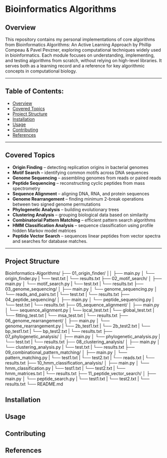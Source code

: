 # Bioinformatics Algorithms

## Overview
This repository contains my personal implementations of core algorithms from Bioinformatics Algorithms: An Active Learning Approach by Phillip Compeau & Pavel Pevzner, exploring computational techniques widely used in bioinformatics. Each module focuses on understanding, implementing, and testing algorithms from scratch, without relying on high-level libraries. It serves both as a learning record and a reference for key algorithmic concepts in computational biology.

---

## Table of Contents:
- [Overview](#bioinformatics-algorithms)
- [Covered Topics](#covered-topics)
- [Project Structure](#project-structure)
- [Installation](#installation)
- [Usage](#usage)
- [Contributing](#contributing)
- [References](#references)

---

## Covered Topics
- **Origin Finding** – detecting replication origins in bacterial genomes  
- **Motif Search** – identifying common motifs across DNA sequences  
- **Genome Sequencing** – assembling genomes from reads or paired reads
- **Peptide Sequencing** – reconstructing cyclic peptides from mass spectrometry  
- **Sequence Alignment** – aligning DNA, RNA, and protein sequences  
- **Genome Rearrangement** – finding minimum 2-break operations between two signed genome permutations
- **Phylogenetic Analysis** – building evolutionary trees  
- **Clustering Analysis** – grouping biological data based on similarity  
- **Combinatorial Pattern Matching** – efficient pattern search algorithms  
- **HMM Classification Analysis** – sequence classification using profile hidden Markov model matrices
- **Peptide Vector Search** – sequences linear peptides from vector spectra and searches for database matches.

---

## Project Structure

Bioinformatics-Algorithms/
├── 01_origin_finder/
││   ├── main.py
│   └── origin_finder.py
|   └── test.txt
|   └── results.txt
├── 02_motif_search/
│   ├── main.py
│   └── motif_search.py
|   └── test.txt
|   └── results.txt
├── 03_genome_sequencing/
│   ├── main.py
│   └── genome_sequencing.py
│   └── reads_and_pairs.txt
|   └── test.txt
|   └── results.txt
├── 04_peptide_sequencing/
│   ├── main.py
│   └── peptide_sequencing.py
|   └── test.txt
|   └── results.txt
├── 05_sequence_alignment/
│   ├── main.py
│   └── sequence_alignment.py
|   └── local_test.txt
|   └── global_test.txt
|   └── fitting_test.txt
|   └── msa_test.txt
|   └── results.txt
├── 06_genome_rearrangement/
│   ├── main.py
│   └── genome_rearrangement.py
|   └── 2b_test1.txt
|   └── 2b_test2.txt
|   └── bp_test1.txt
|   └── bp_test2.txt
|   └── results.txt
├── 07_phylogenetic_analysis/
│   ├── main.py
│   └── phylogenetic_analysis.py
|   └── test.txt
|   └── results.txt
├── 08_clustering_analysis/
│   ├── main.py
│   └── clustering_analysis.py
|   └── test.txt
|   └── results.txt
├── 09_combinational_pattern_matching/
│   ├── main.py
│   └── pattern_matching.py
|   └── test1.txt
|   └── test2.txt
|   └── reads.txt
|   └── results.txt
├── 10_hmm_classification_analysis/
│   ├── main.py
│   └── hmm_classification.py
|   └── test1.txt
|   └── test2.txt
|   └── hmm_matrices.txt
|   └── results.txt
├── 11_peptide_vector_search/
│   ├── main.py
│   └── peptide_search.py
|   └── test1.txt
|   └── test2.txt
|   └── results.txt
└── README.md


## Installation

## Usage

## Contributing

## References

